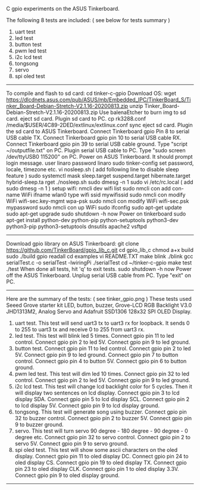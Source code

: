 C gpio experiments on the ASUS Tinkerboard.

The following 8 tests are included: ( see below for tests summary )
1. uart test
2. led test
3. button test
4. pwm led test
5. i2c lcd test
6. tongsong
7. servo
8. spi oled test

-------------------------------------------------------------------
To compile and flash to sd card:
cd tinker-c-gpio
Download OS:
wget https://dlcdnets.asus.com/pub/ASUS/mb/Embedded_IPC/TinkerBoard_S/Tinker_Board-Debian-Stretch-V2.1.16-20200813.zip
unzip Tinker_Board-Debian-Stretch-V2.1.16-20200813.zip
Use balenaEtcher to burn img to sd card.
eject sd card.
Plugin sd card to PC.
cp rk3288.conf /media/$USER/4C89-2DED/extlinux/extlinux.conf
sync
eject sd card.
Plugin the sd card to ASUS Tinkerboard.
Connect Tinkerboard gpio Pin 8 to serial USB cable TX.
Connect Tinkerboard gpio pin 10 to serial USB cable RX. 
Connect Tinkerboard gpio pin 39 to serial USB cable ground. 
Type "script ~/outputfile.txt" on PC.
Plugin serial USB cable to PC.
Type "sudo screen /dev/ttyUSB0 115200" on PC.
Power on ASUS Tinkerboard.
It should prompt login message.
user linaro
password linaro
sudo tinker-config
set password, locale, timezone etc.
vi nosleep.sh ( add following line to disable sleep feature )
sudo systemctl mask sleep.target suspend.target hibernate.target hybrid-sleep.ta
rget
./nosleep.sh
sudo dmesg -n 1
sudo vi /etc/rc.local ( add sudo dmesg -n 1 )
setup wifi:
nmcli dev wifi list
sudo nmcli con add con-name WiFi ifname wlan0 type wifi ssid mywifissid
sudo nmcli con modify WiFi wifi-sec.key-mgmt wpa-psk
sudo nmcli con modify WiFi wifi-sec.psk mypassword
sudo nmcli con up WiFi
sudo ifconfig
sudo apt-get update
sudo apt-get upgrade
sudo shutdown -h now
Power on tinkerboard
sudo apt-get install python-dev python-pip python-setuptools python3-dev python3-pip python3-setuptools dnsutils apache2 vsftpd

-------------------------------------------------------------------------
Download gpio library on ASUS Tinkerboard:
git clone https://github.com/TinkerBoard/gpio_lib_c.git
cd gpio_lib_c
chmod a+x build
sudo ./build
gpio readall
cd examples
vi README.TXT
make blink
./blink
gcc serialTest.c -o serialTest -lwiringPi
./serialTest
cd ~/tinker-c-gpio
make test
./test
When done all tests, hit 'q' to exit tests.
sudo shutdown -h now
Power off the ASUS Tinkerboard.
Unplug serial USB cable from PC.
Type "exit" on PC.

-------------------------------------------------------------------------
Here are the summary of the tests: ( see tinker_gpio.png )
These tests used Seeed Grove  starter kit LED, button, buzzer, Grove-LCD RGB Backlight V3.0 JHD1313M2, Analog Servo and Adafruit SSD1306 128x32 SPI OLED Display.
1. uart test.
   This test will send uart3 tx to uart3 rx for loopback.
   It sends 0 to 255 to uart3 tx and receive 0 to 255 from uart3 rx.
2. led test.
   This test will blink led 5 times. 
   Connect gpio pin 11 to led control. 
   Connect gpio pin 2 to led 5V. 
   Connect gpio pin 9 to led ground.
3. button test. 
   Connect gpio pin 11 to led control. 
   Connect gpio pin 2 to led 5V. 
   Connect gpio pin 9 to led ground. 
   Connect gpio pin 7 to button control.
   Connect gpio pin 4 to button 5V.
   Connect gpio pin 6 to button ground.
4. pwm led test.
   This test will dim led 10 times.
   Connect gpio pin 32 to led control.
   Connect gpio pin 2 to led 5V.
   Connect gpio pin 9 to led ground.
5. i2c lcd test.
   This test will change lcd backlight color for 5 cycles.
   Then it will display two sentences on lcd display.
   Connect gpio pin 3 to lcd display SDA.
   Connect gpio pin 5 to lcd display SCL.
   Connect gpio pin 2 to lcd display 5V.
   Connect gpio pin 9 to lcd display ground.
6. tongsong.
   This test will generate song using buzzer.
   Connect gpio pin 32 to buzzer control.
   Connect gpio pin 2 to buzzer 5V.
   Connect gpio pin 9 to buzzer ground. 
7. servo.
   This test will turn servo 90 degree - 180 degree - 90 degree - 0 degree etc.
   Connect gpio pin 32 to servo control.
   Connect gpio pin 2 to servo 5V.
   Connect gpio pin 9 to servo ground.
8. spi oled test.
   This test will show some ascii characters on the oled display.
   Connect gpio pin 11 to oled display DC.
   Connect gpio pin 24 to oled display CS.
   Connect gpio pin 19 to oled display TX.
   Connect gpio pin 23 to oled display CLK.
   Connect gpio pin 1 to oled display 3.3V.
   Connect gpio pin 9 to oled display ground.

-----------------------------------------------------------------------------
